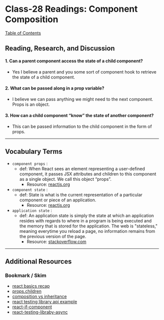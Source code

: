 # Class-28 Readings: Component Composition

[Table of Contents](README.md)  

## Reading, Research, and Discussion

#### 1. Can a parent component access the state of a child component?
- Yes I believe a parent and you some sort of component hook to retrieve the state of a child component.  

#### 2. What can be passed along in a prop variable?
- I believe we can pass anything we might need to the next component. Props is an object.

#### 3. How can a child component “know” the state of another component?
-  This can be passed information to the child component in the form of props.

---

## Vocabulary Terms  

- `component props` :  
    - def: When React sees an element representing a user-defined component, it passes JSX attributes and children to this component as a single object. We call this object “props”.
        - Resource: [reactjs.org](https://reactjs.org/docs/components-and-props.html#:~:text=When%20React%20sees%20an%20element,call%20this%20object%20%E2%80%9Cprops%E2%80%9D.)   
- `component state` :  
    - def: State is what is the current representation of a particular component or piece of an application.
        - Resource: [reactjs.org](https://reactjs.org/docs/state-and-lifecycle.html)  
- `application state` :  
    - def: An application state is simply the state at which an application resides with regards to where in a program is being executed and the memory that is stored for the application. The web is "stateless," meaning everytime you reload a page, no information remains from the previous version of the page.
        - Resource: [stackoverflow.com](https://stackoverflow.com/questions/8102674/what-is-application-state#:~:text=An%20application%20state%20is%20simply,previous%20version%20of%20the%20page.)  

---

## Additional Resources  

### Bookmark / Skim  
- [react basics recap](https://www.freecodecamp.org/news/these-are-the-concepts-you-should-know-in-react-js-after-you-learn-the-basics-ee1d2f4b8030/)  
- [props.children](https://codeburst.io/a-quick-intro-to-reacts-props-children-cb3d2fce4891)  
- [composition vs inheritance](https://reactjs.org/docs/composition-vs-inheritance.html)  
- [react testing library api example](https://testing-library.com/docs/react-testing-library/example-intro)  
- [react-if-component](https://www.npmjs.com/package/react-if)  
- [react-testing-libraby-async](https://testing-library.com/docs/dom-testing-library/api-async)  